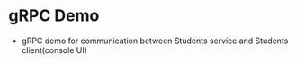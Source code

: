 # gRPC Demo

<ul> 
  <li> gRPC demo for communication between Students service and Students client(console UI)</li>
</ul>

